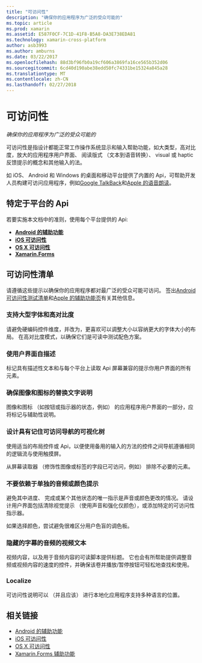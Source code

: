 ```yaml
---
title: "可访问性"
description: "确保你的应用程序为广泛的受众可能的"
ms.topic: article
ms.prod: xamarin
ms.assetid: E587F0CF-7C1D-41F8-B5A8-DA3E738EDA81
ms.technology: xamarin-cross-platform
author: asb3993
ms.author: amburns
ms.date: 03/22/2017
ms.openlocfilehash: 88d3bf96fb0a19cf606a3869fa16ce565b352d06
ms.sourcegitcommit: 6cd40d190abe38edd50fc74331be15324a845a28
ms.translationtype: MT
ms.contentlocale: zh-CN
ms.lasthandoff: 02/27/2018
---
```

# <a name="accessibility"></a>可访问性

_确保你的应用程序为广泛的受众可能的_

可访问性是指设计都能正常工作操作系统显示和输入帮助功能，如大类型，高对比度，放大的应用程序用户界面、 阅读版式 （文本到语音转换）、 visual 或 haptic 反馈提示的概念和其他输入的法。

如 iOS、 Android 和 Windows 的桌面和移动平台提供了内置的 Api，可帮助开发人员构建可访问应用程序，例如[Google TalkBack](https://play.google.com/store/apps/details?id=com.google.android.marvin.talkback)和[Apple 的语音朗读](http://www.apple.com/accessibility/ios/voiceover/)。

## <a name="platform-specific-apis"></a>特定于平台的 Api

若要实施本文档中的准则，使用每个平台提供的 Api:

- [**Android 的辅助功能**](~/android/app-fundamentals/accessibility.md)
- [**iOS 可访问性**](~/ios/app-fundamentals/accessibility.md)
- [**OS X 可访问性**](~/mac/app-fundamentals/accessibility.md)
- [**Xamarin.Forms**](~/xamarin-forms/app-fundamentals/accessibility/index.md)

<a name="checklist" />

## <a name="accessibility-checklist"></a>可访问性清单

请遵循这些提示以确保你的应用程序都对最广泛的受众可能可访问。 签出[Android 可访问性测试清单](http://developer.android.com/training/accessibility/testing.html)和[Apple 的辅助功能页](http://www.apple.com/accessibility/)有关其他信息。

### <a name="support-large-fonts-and-high-contrast"></a>支持大型字体和高对比度

请避免硬编码控件维度，并改为，更喜欢可以调整大小以容纳更大的字体大小的布局。
在高对比度模式，以确保它们是可读中测试配色方案。

### <a name="make-the-user-interface-self-describing"></a>使用户界面自描述

标记具有描述性文本和与每个平台上读取 Api 屏幕兼容的提示你用户界面的所有元素。

### <a name="ensure-that-images-and-icons-have-an-alternate-text-description"></a>确保图像和图标的替换文字说明

图像和图标 （如按钮或指示器的状态，例如） 的应用程序用户界面的一部分，应将标记与辅助性说明。

### <a name="design-the-visual-tree-with-accessible-navigation-in-mind"></a>设计具有记住可访问导航的可视化树

使用适当的布局控件或 Api，以便使用备用的输入的方法的控件之间导航遵循相同的逻辑流与使用触摸屏。

从屏幕读取器 （修饰性图像或标签的字段已可访问，例如） 排除不必要的元素。

### <a name="dont-rely-on-audio-or-color-cues-alone"></a>不要依赖于单独的音频或颜色提示

避免其中进度、 完成或某个其他状态的唯一指示是声音或颜色更改的情况。 请设计用户界面包括清除视觉提示 （使用声音和强化仅颜色），或添加特定的可访问性指示器。

如果选择颜色，尝试避免很难区分用户色盲的调色板。

### <a name="captioning-for-video-text-for-audio"></a>隐藏的字幕的音频的视频文本

视频内容，以及用于音频内容的可读脚本提供标题。 它也会有所帮助提供调整音频或视频内容的速度的控件，并确保该卷并播放/暂停按钮可轻松地查找和使用。

### <a name="localize"></a>Localize

可访问性说明可以 （并且应该） 进行本地化应用程序支持多种语言的位置。



## <a name="related-links"></a>相关链接

- [Android 的辅助功能](~/android/app-fundamentals/accessibility.md)
- [iOS 可访问性](~/ios/app-fundamentals/accessibility.md)
- [OS X 可访问性](~/mac/app-fundamentals/accessibility.md)
- [Xamarin.Forms 辅助功能](~/xamarin-forms/app-fundamentals/accessibility/index.md)
